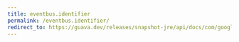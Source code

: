 ```yaml
---
title: eventbus.identifier
permalink: /eventbus.identifier/
redirect_to: https://guava.dev/releases/snapshot-jre/api/docs/com/google/common/eventbus/EventBus.html#identifier--
---
```


